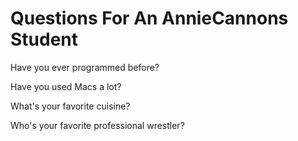 # Questions For An AnnieCannons Student

Have you ever programmed before?

Have you used Macs a lot?

What's your favorite cuisine?

Who's your favorite professional wrestler?